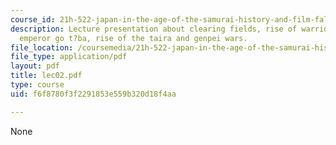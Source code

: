 ```yaml
---
course_id: 21h-522-japan-in-the-age-of-the-samurai-history-and-film-fall-2006
description: Lecture presentation about clearing fields, rise of warrior (bushi),  bushidan,
  emperor go t?ba, rise of the taira and genpei wars.
file_location: /coursemedia/21h-522-japan-in-the-age-of-the-samurai-history-and-film-fall-2006/f6f8780f3f2291853e559b320d18f4aa_lec02.pdf
file_type: application/pdf
layout: pdf
title: lec02.pdf
type: course
uid: f6f8780f3f2291853e559b320d18f4aa

---
```

None